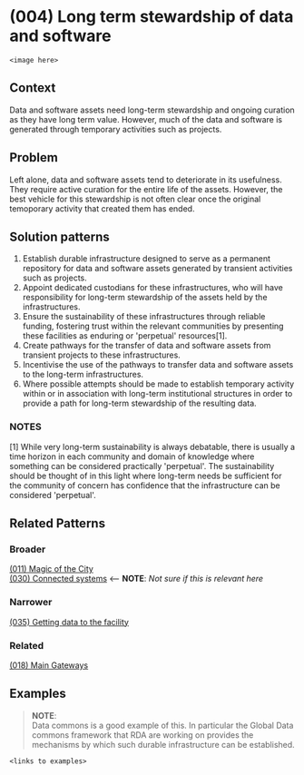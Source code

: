# (004) Long term stewardship of data and software

`<image here>`

## Context

Data and software assets need long-term stewardship and ongoing curation as they have long term value.  However, much of the data and software is generated through temporary activities such as projects.

## Problem

Left alone, data and software assets tend to deteriorate in its usefulness.  They require active curation for the entire life of the assets.  However, the best vehicle for this stewardship is not often clear once the original temoporary activity that created them has ended.

## Solution patterns

1. Establish durable infrastructure designed to serve as a permanent repository for data and software assets generated by 
   transient activities such as projects.
1. Appoint dedicated custodians for these infrastructures, who will have responsibility for long-term stewardship of the assets 
   held by the infrastructures.
1. Ensure the sustainability of these infrastructures through reliable funding, fostering trust within the relevant communities by 
   presenting these facilities as enduring or 'perpetual' resources[1].
1. Create pathways for the transfer of data and software assets from transient projects to these infrastructures.
1. Incentivise the use of the pathways to transfer data and software assets to the long-term infrastructures.
1. Where possible attempts should be made to establish temporary activity within or in association with long-term institutional 
   structures in order to provide a path for long-term stewardship of the resulting data.

### NOTES

[1]  While very long-term sustainability is always debatable, there is usually a time horizon in each community and domain of 
     knowledge where something can be considered practically 'perpetual'.  The sustainability should be thought of in this light
	 where long-term needs be sufficient for the community of concern has confidence that the infrastructure can be considered
	 'perpetual'.

## Related Patterns
### Broader
[(011) Magic of the City](../(011)%20Magic%20of%20the%20city/README.md)  
[(030) Connected systems](../(030)%20Connected%20Systems/README.md)  <-- **NOTE**: _Not sure if this is relevant here_


### Narrower
[(035) Getting data to the facility](../(035)%20Getting%20data%20to%20the%20facility/README.md)

### Related
[(018) Main Gateways](patterns/(018)_Main_gateways/(018)_Main_gateways.md)

## Examples

> **NOTE**:  
> Data commons is a good example of this.  In particular the Global Data commons framework that RDA are working on
> provides the mechanisms by which such durable infrastructure can be established.

`<links to examples>`
